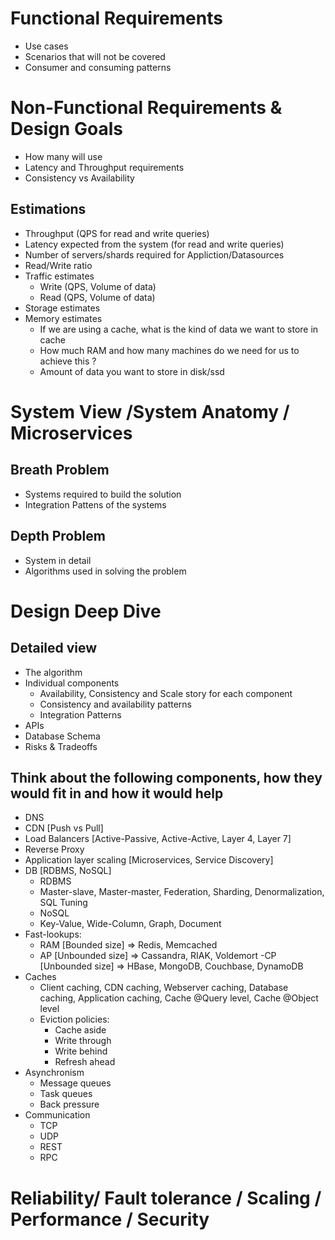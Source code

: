 # Functional Requirements
- Use cases
- Scenarios that will not be covered 
- Consumer and consuming patterns

# Non-Functional Requirements & Design Goals
- How many will use
- Latency and Throughput requirements
- Consistency vs Availability

## Estimations
- Throughput (QPS for read and write queries)
- Latency expected from the system (for read and write queries)
- Number of servers/shards required for Appliction/Datasources
- Read/Write ratio
- Traffic estimates
  - Write (QPS, Volume of data)
  - Read  (QPS, Volume of data)
- Storage estimates 
- Memory estimates
  - If we are using a cache, what is the kind of data we want to store in cache
  - How much RAM and how many machines do we need for us to achieve this ? 
  - Amount of data you want to store in disk/ssd

# System View /System Anatomy / Microservices
## Breath Problem
- Systems required to build the solution
- Integration Pattens of the systems
## Depth Problem
- System in detail
- Algorithms used in solving the problem


# Design Deep Dive
## Detailed view
- The algorithm
- Individual components
  - Availability, Consistency and Scale story for each component
  - Consistency and availability patterns 
  - Integration Patterns
- APIs
- Database Schema
- Risks & Tradeoffs
## Think about the following components, how they would fit in and how it would help
- DNS 
- CDN [Push vs Pull] 
- Load Balancers [Active-Passive, Active-Active, Layer 4, Layer 7] 
- Reverse Proxy 
- Application layer scaling [Microservices, Service Discovery] 
- DB [RDBMS, NoSQL]
  - RDBMS
  - Master-slave, Master-master, Federation, Sharding, Denormalization, SQL Tuning
  - NoSQL
  - Key-Value, Wide-Column, Graph, Document 
- Fast-lookups:
  - RAM  [Bounded size] => Redis, Memcached
  - AP [Unbounded size] => Cassandra, RIAK, Voldemort
  -CP [Unbounded size] => HBase, MongoDB, Couchbase, DynamoDB
- Caches
  - Client caching, CDN caching, Webserver caching, Database caching, Application caching, Cache @Query level, Cache @Object level
  - Eviction policies:
    - Cache aside
    - Write through
    - Write behind
    - Refresh ahead
- Asynchronism 
  - Message queues 
  - Task queues 
  - Back pressure
- Communication
  - TCP
  - UDP
  - REST
  - RPC
# Reliability/ Fault tolerance / Scaling / Performance / Security 